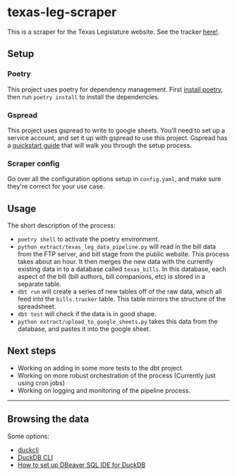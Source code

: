 # texas-leg-scraper

This is a scraper for the Texas Legislature website. See the tracker [here!](https://docs.google.com/spreadsheets/d/1mB-wBoFKuu4kS482Yc2FQn6kByDJi6uIgm7l09V_8PQ/edit?usp=sharing).

## Setup

### Poetry
This project uses poetry for dependency management. First [install poetry](https://python-poetry.org/docs/), then run `poetry install` to install the dependencies.

### Gspread
This project uses gspread to write to google sheets. You'll need to set up a service account, and set it up with gspread to use this project. Gspread has a [quickstart guide](https://docs.gspread.org/en/v6.1.3/oauth2.html#enable-api-access-for-a-project) that will walk you through the setup process.

### Scraper config
Go over all the configuration options setup in `config.yaml`, and make sure they're correct for your use case.

## Usage

The short description of the process:
- `poetry shell` to activate the poetry environment.
- `python extract/texas_leg_data_pipeline.py` will read in the bill data from the FTP server, and bill stage from the public website. This process takes about an hour. It then merges the new data with the currently existing data in to a database called `texas_bills`. In this database, each aspect of the bill (bill authors, bill companions, etc) is stored in a separate table. 
- `dbt run` will create a series of new tables off of the raw data, which all feed into the `bills.tracker` table. This table mirrors the structure of the spreadsheet.
- `dbt test` will check if the data is in good shape.
- `python extract/upload_to_google_sheets.py` takes this data from the database, and pastes it into the google sheet.

## Next steps
- Working on adding in some more tests to the dbt project.
- Working on more robust orchestration of the process (Currently just using cron jobs)
- Working on logging and monitoring of the pipeline process.

---


## Browsing the data
Some options:
- [duckcli](https://pypi.org/project/duckcli/)
- [DuckDB CLI](https://duckdb.org/docs/installation/?environment=cli)
- [How to set up DBeaver SQL IDE for DuckDB](https://duckdb.org/docs/guides/sql_editors/dbeaver)


